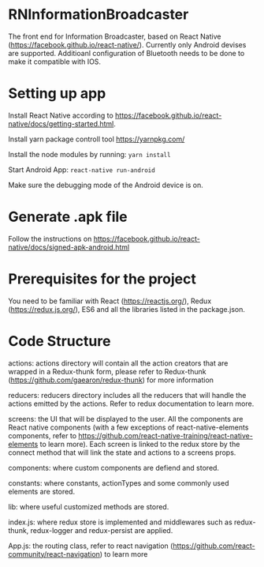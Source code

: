 # RNInformationBroadcaster
The front end for Information Broadcaster, based on React Native (https://facebook.github.io/react-native/). Currently only Android devises are supported. Additioanl configuration of Bluetooth needs to be done to make it compatible with IOS.

# Setting up app
Install React Native according to https://facebook.github.io/react-native/docs/getting-started.html.

Install yarn package controll tool https://yarnpkg.com/

Install the node modules by running:
```yarn install```

Start Android App:
```react-native run-android```

Make sure the debugging mode of the Android device is on.

# Generate .apk file
Follow the instructions on https://facebook.github.io/react-native/docs/signed-apk-android.html

# Prerequisites for the project
You need to be familiar with React (https://reactjs.org/), Redux (https://redux.js.org/), ES6 and all the libraries listed in the package.json.

# Code Structure
actions: actions directory will contain all the action creators that are wrapped in a Redux-thunk form, please refer to Redux-thunk (https://github.com/gaearon/redux-thunk) for more information

reducers: reducers directory includes all the reducers that will handle the actions emitted by the actions. Refer to redux documentation to learn more.

screens: the UI that will be displayed to the user. All the components are React native components (with a few exceptions of react-native-elements components, refer to https://github.com/react-native-training/react-native-elements to learn more). Each screen is linked to the redux store by the connect method that will link the state and actions to a screens props.

components: where custom components are defiend and stored.

constants: where constants, actionTypes and some commonly used elements are stored.

lib: where useful customized methods are stored.

index.js: where redux store is implemented and middlewares such as redux-thunk, redux-logger and redux-persist are applied.

App.js: the routing class, refer to react navigation (https://github.com/react-community/react-navigation) to learn more
